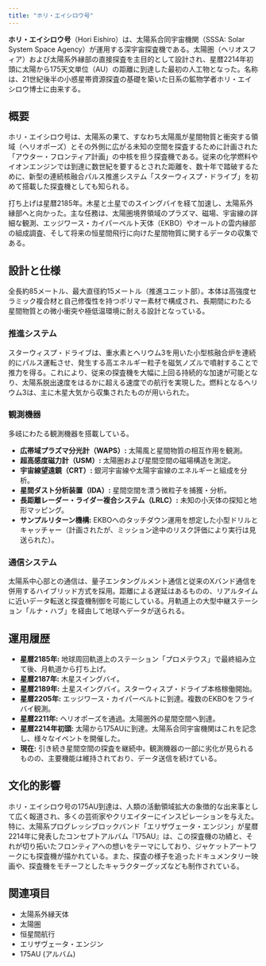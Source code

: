 ```yaml
---
title: "ホリ・エイシロウ号"
---
```


**ホリ・エイシロウ号**（Hori Eishiro）は、太陽系合同宇宙機関（SSSA: Solar System Space Agency）が運用する深宇宙探査機である。太陽圏（ヘリオスフィア）および太陽系外縁部の直接探査を主目的として設計され、星暦2214年初頭に太陽から175天文単位（AU）の距離に到達した最初の人工物となった。名称は、21世紀後半の小惑星帯資源探査の基礎を築いた日系の鉱物学者ホリ・エイシロウ博士に由来する。

## 概要

ホリ・エイシロウ号は、太陽系の果て、すなわち太陽風が星間物質と衝突する領域（ヘリオポーズ）とその外側に広がる未知の空間を探査するために計画された「アウター・フロンティア計画」の中核を担う探査機である。従来の化学燃料やイオンエンジンでは到達に数世紀を要するとされた距離を、数十年で踏破するために、新型の連続核融合パルス推進システム「スターウィスプ・ドライブ」を初めて搭載した探査機としても知られる。

打ち上げは星暦2185年。木星と土星でのスイングバイを経て加速し、太陽系外縁部へと向かった。主な任務は、太陽圏境界領域のプラズマ、磁場、宇宙線の詳細な観測、エッジワース・カイパーベルト天体（EKBO）やオールトの雲内縁部の組成調査、そして将来の恒星間飛行に向けた星間物質に関するデータの収集である。

## 設計と仕様

全長約85メートル、最大直径約15メートル（推進ユニット部）。本体は高強度セラミック複合材と自己修復性を持つポリマー素材で構成され、長期間にわたる星間物質との微小衝突や極低温環境に耐える設計となっている。

### 推進システム

スターウィスプ・ドライブは、重水素とヘリウム3を用いた小型核融合炉を連続的にパルス運転させ、発生する高エネルギー粒子を磁気ノズルで噴射することで推力を得る。これにより、従来の探査機を大幅に上回る持続的な加速が可能となり、太陽系脱出速度をはるかに超える速度での航行を実現した。燃料となるヘリウム3は、主に木星大気から収集されたものが用いられた。

### 観測機器

多岐にわたる観測機器を搭載している。

*   **広帯域プラズマ分光計（WAPS）:** 太陽風と星間物質の相互作用を観測。
*   **超高感度磁力計（USM）:** 太陽圏および星間空間の磁場構造を測定。
*   **宇宙線望遠鏡（CRT）:** 銀河宇宙線や太陽宇宙線のエネルギーと組成を分析。
*   **星間ダスト分析装置（IDA）:** 星間空間を漂う微粒子を捕獲・分析。
*   **長距離レーダー・ライダー複合システム（LRLC）:** 未知の小天体の探知と地形マッピング。
*   **サンプルリターン機構:** EKBOへのタッチダウン運用を想定した小型ドリルとキャッチャー（計画されたが、ミッション途中のリスク評価により実行は見送られた）。

### 通信システム

太陽系中心部との通信は、量子エンタングルメント通信と従来のXバンド通信を併用するハイブリッド方式を採用。距離による遅延はあるものの、リアルタイムに近いデータ転送と探査機制御を可能にしている。月軌道上の大型中継ステーション「ルナ・ハブ」を経由して地球へデータが送られる。

## 運用履歴

*   **星暦2185年:** 地球周回軌道上のステーション「プロメテウス」で最終組み立て後、月軌道から打ち上げ。
*   **星暦2187年:** 木星スイングバイ。
*   **星暦2189年:** 土星スイングバイ。スターウィスプ・ドライブ本格稼働開始。
*   **星暦2205年:** エッジワース・カイパーベルトに到達。複数のEKBOをフライバイ観測。
*   **星暦2211年:** ヘリオポーズを通過。太陽圏外の星間空間へ到達。
*   **星暦2214年初頭:** 太陽から175AUに到達。太陽系合同宇宙機関はこれを記念し、様々なイベントを開催した。
*   **現在:** 引き続き星間空間の探査を継続中。観測機器の一部に劣化が見られるものの、主要機能は維持されており、データ送信を続けている。

## 文化的影響

ホリ・エイシロウ号の175AU到達は、人類の活動領域拡大の象徴的な出来事として広く報道され、多くの芸術家やクリエイターにインスピレーションを与えた。特に、太陽系プログレッシブロックバンド「エリザヴェータ・エンジン」が星暦2214年に発表したコンセプトアルバム『175AU』は、この探査機の功績と、それが切り拓いたフロンティアへの想いをテーマにしており、ジャケットアートワークにも探査機が描かれている。また、探査の様子を追ったドキュメンタリー映画や、探査機をモチーフとしたキャラクターグッズなども制作されている。

## 関連項目

*   太陽系外縁天体
*   太陽圏
*   恒星間航行
*   エリザヴェータ・エンジン
*   175AU (アルバム)